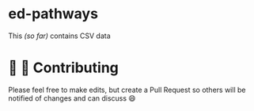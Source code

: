 # ed-pathways

This _(so far)_ contains CSV data

# :tada: :balloon: Contributing

Please feel free to make edits, but create a Pull Request so others will be notified of changes and can discuss :smile:
